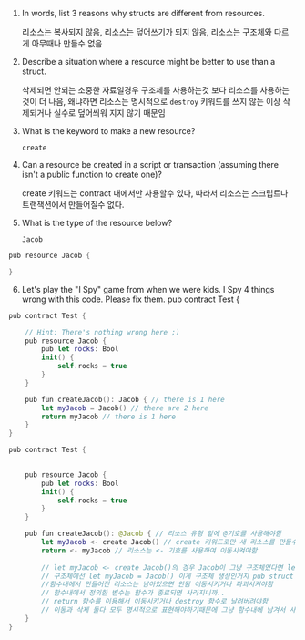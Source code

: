 

1. In words, list 3 reasons why structs are different from resources.

    리소스는 복사되지 않음, 리소스는 덮어쓰기가 되지 않음, 리소스는 구조체와 다르게 아무때나 만들수 없음


2. Describe a situation where a resource might be better to use than a struct.

      삭제되면 안되는 소중한 자료일경우 구조체를 사용하는것 보다 리소스를 사용하는 것이 더 나음, 
      왜냐하면 리소스는 명시적으로 `destroy` 키워드를 쓰지 않는 이상 삭제되거나 실수로 덮어씌워 지지 않기 때문임


3. What is the keyword to make a new resource?

      `create`
  

4. Can a resource be created in a script or transaction (assuming there isn't a public function to create one)?

      create 키워드는 contract 내에서만 사용할수 있다, 따라서 리소스는 스크립트나 트랜잭션에서 만들어질수 없다.


5. What is the type of the resource below?
 
      `Jacob`
 
```swift
pub resource Jacob {

}
```



 

6. Let's play the "I Spy" game from when we were kids. I Spy 4 things wrong with this code. Please fix them.
pub contract Test {


```swift
pub contract Test {

    // Hint: There's nothing wrong here ;)
    pub resource Jacob {
        pub let rocks: Bool
        init() {
            self.rocks = true
        }
    }

    pub fun createJacob(): Jacob { // there is 1 here
        let myJacob = Jacob() // there are 2 here
        return myJacob // there is 1 here
    }
}
```





```swift
pub contract Test {

   
    pub resource Jacob {
        pub let rocks: Bool
        init() {
            self.rocks = true
        }
    }

    pub fun createJacob(): @Jacob { // 리소스 유형 앞에 @기호를 사용해야함
        let myJacob <- create Jacob() // create 키워드로만 새 리소스를 만들수 있고 리소스는 <- 기호를 사용하여 이동시켜야함
        return <- myJacob // 리소스는 <- 기호를 사용하여 이동시켜야함
        
        // let myJacob <- create Jacob()의 경우 Jacob이 그냥 구조체였다면 let myJacob = Jacob() 이 가능했음.. 리소스여서 = 대신 <- 쓰고 create를 쓴것뿐임
        // 구조체에선 let myJacob = Jacob() 이게 구조체 생성인거지 pub struct Jacob 은 설계도인거지 만든게 아님 
        //함수내에서 만들어진 리소스는 남아있으면 안됨 이동시키거나 파괴시켜야함 
        // 함수내에서 정의한 변수는 함수가 종료되면 사라지니까.. 
        // return 함수를 이용해서 이동시키거나 destroy 함수로 날려버려야함 
        // 이동과 삭제 둘다 모두 명시적으로 표현해야하기때문에 그냥 함수내에 남겨서 사라지게 할수가 없음 그래서 그냥 남기면 오류 뜸
    }
}
```
